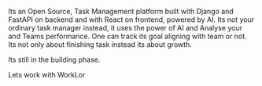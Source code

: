 
Its an Open Source, Task Management platform built with Django and FastAPI on backend and with React on frontend, powered by AI. Its not your ordinary task manager instead, it uses the power of AI and Analyse your and Teams performance. One can track its goal aligning with team or not. Its not only about finishing task instead its about growth.

Its still in the building phase.

Lets work with WorkLor
